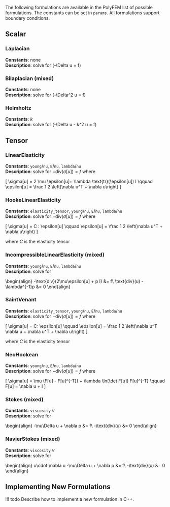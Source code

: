 The following formulations are available in the PolyFEM list of possible formulations. The constants can be set in `params`. All formulations support boundary conditions.

## Scalar

### Laplacian
**Constants**: none<br/>
**Description**: solve for \(-\Delta u = f\)

### Bilaplacian (mixed)
**Constants**: none<br/>
**Description**: solve for \(-\Delta^2 u = f\)

### Helmholtz
**Constants**: $k$<br/>
**Description**: solve for \(-\Delta u - k^2 u = f\)

## Tensor

### LinearElasticity
**Constants**: `young`/`nu`, `E`/`nu`, `lambda`/`nu`<br/>
**Description**: solve for $-\text{div}(\sigma[u]) = f$ where

\[
    \sigma[u] = 2 \mu  \epsilon[u]+ \lambda \text{tr}(\epsilon[u]) I \qquad \epsilon[u] = \frac 1 2 \left(\nabla u^T + \nabla u\right)
\]

### HookeLinearElasticity
**Constants**:  `elasticity_tensor`, `young`/`nu`, `E`/`nu`, `lambda`/`nu`<br/>
**Description**: solve for $-\text{div}(\sigma[u]) = f$ where

\[
    \sigma[u] = C :  \epsilon[u] \qquad \epsilon[u] = \frac 1 2 \left(\nabla u^T + \nabla u\right)
\]

where $C$ is the elasticity tensor

### IncompressibleLinearElasticity (mixed)
**Constants**: `young`/`nu`, `E`/`nu`, `lambda`/`nu`<br/>
**Description**: solve for

\begin{align}
-\text{div}(2\mu\epsilon[u] + p I) &= f\\
\text{div}(u) - \lambda^{-1}p &= 0
\end{align}

### SaintVenant
**Constants**: `elasticity_tensor`, `young`/`nu`, `E`/`nu`, `lambda`/`nu`<br/>
**Description**: solve for $-\text{div}(\sigma[u]) = f$ where

\[
\sigma[u] = C: \epsilon[u]  \qquad \epsilon[u] = \frac 1 2 \left(\nabla u^T \nabla u + \nabla u^T + \nabla u\right)
\]

where $C$ is the elasticity tensor

### NeoHookean
**Constants**: `young`/`nu`, `E`/`nu`, `lambda`/`nu`<br/>
**Description**: solve for $-\text{div}(\sigma[u]) = f$ where

\[
    \sigma[u] = \mu (F[u] - F[u]^{-T}) + \lambda \ln(\det F[u]) F[u]^{-T} \qquad F[u] = \nabla u + I
\]

### Stokes (mixed)
**Constants**: `viscosity` $\nu$<br/>
**Description**: solve for

\begin{align}
    -\nu\Delta u + \nabla p &= f\\
    -\text{div}(u) &= 0
\end{align}

### NavierStokes (mixed)
**Constants**: `viscosity` $\nu$<br/>
**Description**: solve for<br/>

\begin{align}
    u\cdot \nabla u -\nu\Delta u + \nabla p &= f\\
    -\text{div}(u)  &= 0
\end{align}

## Implementing New Formulations

!!! todo 
    Describe how to implement a new formulation in C++.